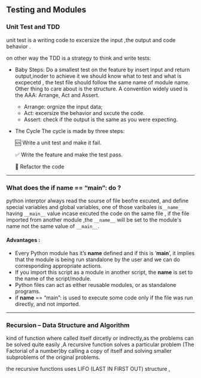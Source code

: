 ## Testing and Modules

### Unit Test and TDD

unit test is a writing code to excersize the input ,the output and code behavior .

on other way the TDD is a strategy to think and write tests:

- Baby Steps:
 Do a smallest test on the feature by insert input and return output,inoder to achieve it we should know what to test and what is excpecetd ,
the test file should follow the same name of module name.
Other thing to care about is the structure. A convention widely used is the AAA: Arrange, Act and Assert.
   - Arrange: orgnize the input data;
   - Act: excersize the behavior and sxcute the code.
   - Assert: check if the output is the same as you were expecting.

- The Cycle
  The cycle is made by three steps:

    🆘 Write a unit test and make it fail.
    
    ✅ Write the feature and make the test pass.
    
    🔵 Refactor the code

- - -

### What does the if __name__ == “__main__”: do ?

python interptor always read the sourse of file beofre excuted, and define special variables and global variables, one of those varibales is`__name__` having `__main__` value incase excuted the code on the same file , if the file imported from another module ,the `__name__` will be set to the module's name not the same value of `__main__`.

#### Advantages : 

- Every Python module has it’s __name__ defined and if this is ‘__main__’, it implies that the module is being run standalone by the user and we can do corresponding appropriate actions.
- If you import this script as a module in another script, the __name__ is set to the name of the script/module.
- Python files can act as either reusable modules, or as standalone programs.
- if __name__ == “main”: is used to execute some code only if the file was run directly, and not imported.



- - - 

### Recursion – Data Structure and Algorithm

kind of function where called itself dircetly or indirectly,as the problems can be solved quite easily ,A recursive function solves a particular problem (The Factorial of a number)by calling a copy of itself and solving smaller subproblems of the original problems.

the recursive functions uses LIFO (LAST IN FIRST OUT) structure , 


